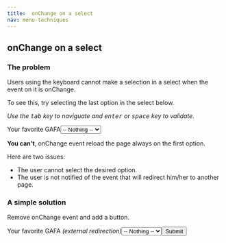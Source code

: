 ```yaml
---
title:  onChange on a select
nav: menu-techniques
---
```


## onChange on a select

### The problem

Users using the keyboard cannot make a selection in a select when the event on it is onChange.

To see this, try selecting the last option in the select below.

*Use the <kbd>tab</kbd> key to naviguate and <kbd>enter</kbd> or <kbd>space</kbd> key to validate.*

<label for="select">Your favorite GAFA</label><select name="select" id="select"><option value="0">-- Nothing --</option><option value="https://www.google.com">Google</option><option value="https://www.apple.com">Apple</option><option value="https://www.facebook.com">Facebook</option><option value="https://www.amazon.com">Amazon</option></select>

**You can't**, onChange event reload the page always on the first option.

Here are two issues:
* The user cannot select the desired option.
* The user is not notified of the event that will redirect him/her to another page.

### A simple solution

Remove onChange event and add a button.

<label for="select2">Your favorite GAFA *(external redirection)*</label><select name="select2" id="select2"><option value="0">-- Nothing --</option><option value="https://www.google.com">Google</option><option value="https://www.apple.com">Apple</option><option value="https://www.facebook.com">Facebook</option><option value="https://www.amazon.com">Amazon</option></select><button type="submit" id="submit">Submit</button>
